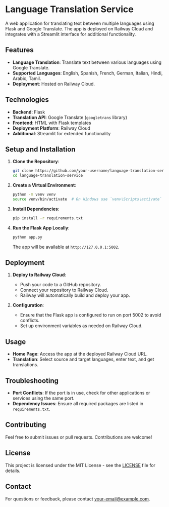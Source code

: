 # Language Translation Service

A web application for translating text between multiple languages using Flask and Google Translate. The app is deployed on Railway Cloud and integrates with a Streamlit interface for additional functionality.

## Features

- **Language Translation**: Translate text between various languages using Google Translate.
- **Supported Languages**: English, Spanish, French, German, Italian, Hindi, Arabic, Tamil.
- **Deployment**: Hosted on Railway Cloud.

## Technologies

- **Backend**: Flask
- **Translation API**: Google Translate (`googletrans` library)
- **Frontend**: HTML with Flask templates
- **Deployment Platform**: Railway Cloud
- **Additional**: Streamlit for extended functionality

## Setup and Installation

1. **Clone the Repository**:
    ```bash
    git clone https://github.com/your-username/language-translation-service.git
    cd language-translation-service
    ```

2. **Create a Virtual Environment**:
    ```bash
    python -m venv venv
    source venv/bin/activate  # On Windows use `venv\Scripts\activate`
    ```

3. **Install Dependencies**:
    ```bash
    pip install -r requirements.txt
    ```

4. **Run the Flask App Locally**:
    ```bash
    python app.py
    ```
    The app will be available at `http://127.0.0.1:5002`.

## Deployment

1. **Deploy to Railway Cloud**:
    - Push your code to a GitHub repository.
    - Connect your repository to Railway Cloud.
    - Railway will automatically build and deploy your app.

2. **Configuration**:
    - Ensure that the Flask app is configured to run on port 5002 to avoid conflicts.
    - Set up environment variables as needed on Railway Cloud.

## Usage

- **Home Page**: Access the app at the deployed Railway Cloud URL.
- **Translation**: Select source and target languages, enter text, and get translations.

## Troubleshooting

- **Port Conflicts**: If the port is in use, check for other applications or services using the same port.
- **Dependency Issues**: Ensure all required packages are listed in `requirements.txt`.

## Contributing

Feel free to submit issues or pull requests. Contributions are welcome!

## License

This project is licensed under the MIT License - see the [LICENSE](LICENSE) file for details.

## Contact

For questions or feedback, please contact [your-email@example.com](mailto:your-email@example.com).

